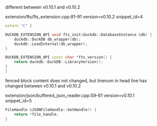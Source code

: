 different between v0.10.1 and v0.10.2

extension/fts/fts_extension.cpp:81-91 version=v0.10.2 snippet_id=4
```cpp
extern "C" {

DUCKDB_EXTENSION_API void fts_init(duckdb::DatabaseInstance &db) {
	duckdb::DuckDB db_wrapper(db);
	duckdb::LoadInternal(db_wrapper);
}

DUCKDB_EXTENSION_API const char *fts_version() {
	return duckdb::DuckDB::LibraryVersion();
}
}
```

fenced block content does not changed, but linenum in head line has changed between v0.10.1 and v0.10.2

extension/json/buffered_json_reader.cpp:59-61 version=v0.10.1 snippet_id=5
```cpp
FileHandle &JSONFileHandle::GetHandle() {
	return *file_handle;
}
```
